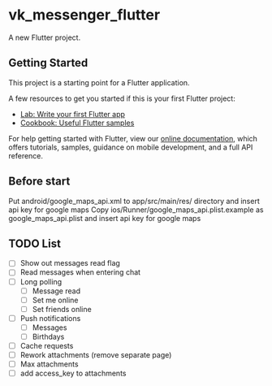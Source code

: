 # vk_messenger_flutter

A new Flutter project.

## Getting Started

This project is a starting point for a Flutter application.

A few resources to get you started if this is your first Flutter project:

- [Lab: Write your first Flutter app](https://flutter.dev/docs/get-started/codelab)
- [Cookbook: Useful Flutter samples](https://flutter.dev/docs/cookbook)

For help getting started with Flutter, view our
[online documentation](https://flutter.dev/docs), which offers tutorials,
samples, guidance on mobile development, and a full API reference.

## Before start
Put android/google_maps_api.xml to app/src/main/res/ directory and insert api key for google maps
Copy ios/Runner/google_maps_api.plist.example as google_maps_api.plist and insert api key for google maps

## TODO List

- [ ] Show out messages read flag
- [ ] Read messages when entering chat
- [ ] Long polling
  - [ ] Message read
  - [ ] Set me online
  - [ ] Set friends online
- [ ] Push notifications
  - [ ] Messages
  - [ ] Birthdays
- [ ] Cache requests
- [ ] Rework attachments (remove separate page)
- [ ] Max attachments
- [ ] add access_key to attachments
